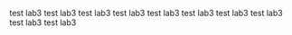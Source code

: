 test lab3 test lab3 test lab3 test lab3 test lab3 
test lab3 test lab3 test lab3 test lab3 test lab3